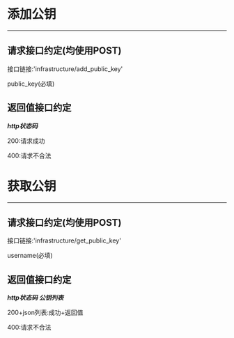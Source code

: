 # 添加公钥
******
## 请求接口约定(均使用POST)

接口链接:'infrastructure/add_public_key'

public_key(必填)

## 返回值接口约定
***http状态码***

200:请求成功

400:请求不合法

# 获取公钥
******
## 请求接口约定(均使用POST)

接口链接:'infrastructure/get_public_key'

username(必填)

## 返回值接口约定
***http状态码 公钥列表***

200+json列表:成功+返回值

400:请求不合法